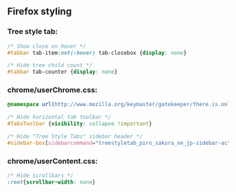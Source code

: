 ## Firefox styling

### Tree style tab:

```css
/* Show close on hover */
#tabbar tab-item:not(:hover) tab-closebox {display: none}

/* Hide tree child count */
#tabbar tab-counter {display: none}
```

### chrome/userChrome.css:

```css
@namespace url(http://www.mozilla.org/keymaster/gatekeeper/there.is.only.xul);

/* Hide horizontal tab toolbar */
#TabsToolbar {visibility: collapse !important}

/* Hide "Tree Style Tabs" sidebar header */
#sidebar-box[sidebarcommand="treestyletab_piro_sakura_ne_jp-sidebar-action"] #sidebar-header {display: none}
```

### chrome/userContent.css:

```css
/* Hide scrollbars */
:root{scrollbar-width: none}
```
